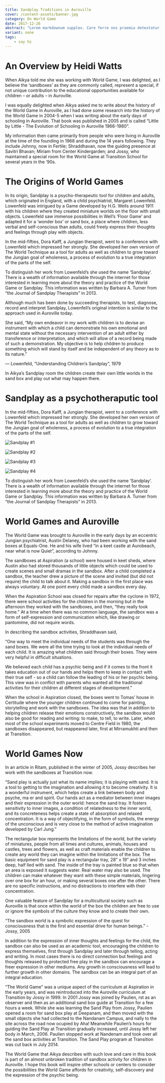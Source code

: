 ```yaml
---
title: Sandplay Traditions in Auroville
cover: /content-assets/banner.jpg
category: On World Game
date: 2017-12-26
abstract: "Lorem markdownum supplex. Care ferre nos praemia detestatur oderit vitatumque, tardius pello ostentare; dixit."
variant: none
tags:
    - say hi
---
```

# An Overview by Heidi Watts

When Aikya told me she was working with World Game, I was delighted, as I believe the ‘sandboxes’ as they are commonly called, represent a special, if not unique contribution to the educational opportunities available for children – or adults – in Auroville.

I was equally delighted when Aikya asked me to write about the history of the World Game in Auroville, as I had done some research into the history of the World Game in 2004-5 when I was writing about the early days of schooling in Auroville. That book was published in 2005 and is called “Little by Little - The Evolution of Schooling in Auroville 1966-1980”.

My information then came primarily from people who were living in Auroville at the time of the founding in 1968 and during the 14 years following. They include Johnny, now in Fertile; Shraddhavan, now the guiding presence at Savitri Bhavan; Miriam from Center Kindergarden; and Jossy, who maintained a special room for the World Game at Transition School for several years in the ‘90s.

# The Origins of World Games

In its origin, Sandplay is a psycho-therapeutic tool for children and adults, which originated in England, with a child psychiatrist, Margaret Lowenfeld. Lowenfeld was intrigued by a Game developed by H.G. Wells around 1911 with his children where they created miniature worlds on the floor with small objects. Lowenfeld saw immense possibilities in Well’s ‘Floor Game’ and adapted it for a ‘wonder box’ or sand box, a place where children, less verbal and self-conscious than adults, could freely express their thoughts and feelings through play with objects.

In the mid-fifties, Dora Kalff, a Jungian therapist, went to a conference with Lowenfeld which impressed her strongly. She developed her own version of The World Technique as a tool for adults as well as children to grow toward the Jungian goal of wholeness, a process of evolution to a true integration of the parts of the self.

To distinguish her work from Lowenfeld’s she used the name ‘Sandplay’. There is a wealth of information available through the internet for those interested in learning more about the theory and practice of the World Game or Sandplay. This information was written by Barbara A. Turner from “the Journal of Sandplay Therapists” in 2013.

Although much has been done by succeeding therapists, to test, diagnose, record and interpret Sandplay, Lowenfell’s original intention is similar to the approach used in Auroville today.

She said, “My own endeavor in my work with children is to devise an instrument with which a child can demonstrate his own emotional and mental state without the necessary intervention of an adult either by transference or interpretation, and which will allow of a record being made of such a demonstration. My objective is to help children to produce something which will stand by itself and be independent of any theory as to its nature.”

— Lowenfeld, “Understanding Children’s Sandplay”, 1979

In Aikya’s Sandplay room the children create their own little worlds in the sand box and play out what may happen there.

# Sandplay as a psychotheraputic tool

In the mid-fifties, Dora Kalff, a Jungian therapist, went to a conference with Lowenfeld which impressed her strongly. She developed her own version of The World Technique as a tool for adults as well as children to grow toward the Jungian goal of wholeness, a process of evolution to a true integration of the parts of the self.

![Sandplay #1](/content-assets/sandplay/the-world-games-in-auroville4.jpg)

![Sandplay #2](/content-assets/sandplay/the-world-games-in-auroville3.jpg)

![Sandplay #3](/content-assets/sandplay/the-world-games-in-auroville2.jpg)

![Sandplay #4](/content-assets/sandplay/the-world-games-in-auroville1.jpg)

To distinguish her work from Lowenfeld’s she used the name ‘Sandplay’. There is a wealth of information available through the internet for those interested in learning more about the theory and practice of the World Game or Sandplay. This information was written by Barbara A. Turner from “the Journal of Sandplay Therapists” in 2013.

# World Games and Auroville

The World Game was brought to Auroville in the early days by an eccentric Jungian psychiatrist, Austin Delaney, who had been working with the sand boxes at Equals-One. He and his wife lived “in a keet castle at Aurobeach, near what is now Quiet”, according to Johnny. 

The sandboxes at Aspiration (a school) were housed in keet sheds, where Austin also had stored thousands of little objects which could be used to create scenes and small dramas in the sandbox. After a child completed a sandbox, the teacher drew a picture of the scene and invited (but did not require) the child to talk about it. Making a sandbox in the first place was always voluntary. At one point every child made a sandbox every day.

When the Aspiration School was closed for repairs after the cyclone in 1972, there were school activities for the children in the morning but in the afternoon they worked with the sandboxes, and then, “they really took home.” At a time when there was no common language, the sandbox was a form of self-expression and communication which, like drawing or pantomime, did not require words.

In describing the sandbox activities, Shraddhavan said, 

“One way to meet the individual needs of the students was through the sand boxes. We were all the time trying to look at the individual needs of each child. It is amazing what children said through their boxes. They were very helpful in difficult situations.

We believed each child has a psychic being and if it comes to the front it takes education out of our hands and helps them to keep in contact with their true self - so a child can follow the leading of his or her psychic being. This view was in conflict with parents who wanted all the traditional activities for their children at different stages of development.”

When the school in Aspiration closed, the boxes went to Tomas’ house in Certitude where the younger children continued to come for painting, storytelling and work with the sandboxes. The idea was that in addition to helping children release their emotions constructively, the sandbox would also be good for reading and writing: to make, to tell, to write. Later, when most of the school experiments moved to Centre Field in 1980, the sandboxes disappeared, but reappeared later, first at Mirramukhti and then at Transition.

# World Games Now

In an article in Ritam, published in the winter of 2005, Jossy describes her work with the sandboxes at Transition now.

“Sand play is actually just what its name implies; it is playing with sand. It is a tool to getting to the imagination and allowing it to become creativity. It is a wonderful instrument, which helps create a link between body and psyche, ma er and spirit. Our hands act as a mediator between inner images and their expression in the outer world: hence the sand tray. It fosters sensitivity to inner images, a condition of relatedness to the inner world, and its concreteness helps create a state of absorption and relaxed concentration. It is a way of objectifying, in the form of symbols, the energy of the unconscious and is very close to the method of active imagination developed by Carl Jung.”

The rectangular box represents the limitations of the world, but the variety of miniatures, people from all times and cultures, animals, houses and castles, trees and flowers, as well as craft materials enable the children to create any world they can imagine within the limitations of the box. The basic equipment for sand play is a rectangular tray, 28” x 19” and 3 inches deep, half lled with sand. The inside of the tray is painted blue so that when an area is exposed it suggests water. Real water may also be used. The children can make whatever they want with these simple materials, lingering over one box for an hour, or making several boxes one after the other. There are no specific instructions, and no distractions to interfere with their concentration.

One valuable feature of Sandplay for a multicultural society such as Auroville is that once within the world of the box the children are free to use or ignore the symbols of the culture they know and to create their own.

“The sandbox world is a symbolic expression of the quest for consciousness that is the first and essential drive for human beings.” - Jossy, 2005

In addition to the expression of inner thoughts and feelings for the child, the sandbox can also be used as an academic tool, encouraging the children to express themselves, first through Sandplay and later through telling, acting and writing. In most cases there is no direct connection but feelings and thoughts released by protected free play in the sandbox can encourage a freer expression in other mediums. Any growth in consciousness will lead to further growth in other domains. The sandbox can be an integral part of an integral education.

“The World Game” was a unique aspect of the curriculum at Aspiration in the early years, and was reintroduced into the Auroville curriculum at Transition by Jossy in 1999. In 2001 Jossy was joined by Paulien, rst as an observer and then as an additional sand box guide at Transition for a few hours a week. While she was learning the Sand Play from Jossy, Paulien opened a room for sand box play at Deepanam, and then moved with the small objects she had collected to the Nandanam Campus, and nally to the site across the road now ocupied by Aha! Meanwhile Paulien’s hours for guiding the Sand Play at Transition gradually increased, until Jossy left her body in March, 2006. Paulien stopped work at Nandenam and took over all the sand box activities at Transition. The Sand Play program at Transition was cut back in July 2014.

The World Game that Aikya describes with such love and care in this book is part of an almost unbroken tradition of sandbox activity for children in Auroville. I hope this book will inspire other schools or centers to consider the possibilities the World Game affords for creativity, self-discovery and the expression of the psychic being.
